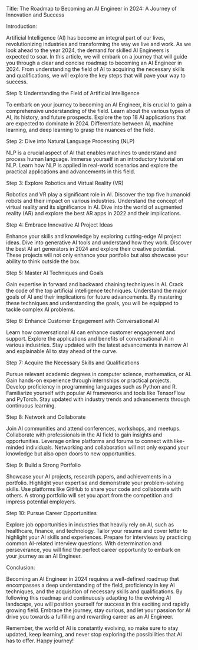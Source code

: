 Title: The Roadmap to Becoming an AI Engineer in 2024: A Journey of Innovation and Success

Introduction:

Artificial Intelligence (AI) has become an integral part of our lives, revolutionizing industries and transforming the way we live and work. As we look ahead to the year 2024, the demand for skilled AI Engineers is expected to soar. In this article, we will embark on a journey that will guide you through a clear and concise roadmap to becoming an AI Engineer in 2024. From understanding the field of AI to acquiring the necessary skills and qualifications, we will explore the key steps that will pave your way to success.

Step 1: Understanding the Field of Artificial Intelligence

To embark on your journey to becoming an AI Engineer, it is crucial to gain a comprehensive understanding of the field. Learn about the various types of AI, its history, and future prospects. Explore the top 18 AI applications that are expected to dominate in 2024. Differentiate between AI, machine learning, and deep learning to grasp the nuances of the field.

Step 2: Dive into Natural Language Processing (NLP)

NLP is a crucial aspect of AI that enables machines to understand and process human language. Immerse yourself in an introductory tutorial on NLP. Learn how NLP is applied in real-world scenarios and explore the practical applications and advancements in this field.

Step 3: Explore Robotics and Virtual Reality (VR)

Robotics and VR play a significant role in AI. Discover the top five humanoid robots and their impact on various industries. Understand the concept of virtual reality and its significance in AI. Dive into the world of augmented reality (AR) and explore the best AR apps in 2022 and their implications.

Step 4: Embrace Innovative AI Project Ideas

Enhance your skills and knowledge by exploring cutting-edge AI project ideas. Dive into generative AI tools and understand how they work. Discover the best AI art generators in 2024 and explore their creative potential. These projects will not only enhance your portfolio but also showcase your ability to think outside the box.

Step 5: Master AI Techniques and Goals

Gain expertise in forward and backward chaining techniques in AI. Crack the code of the top artificial intelligence techniques. Understand the major goals of AI and their implications for future advancements. By mastering these techniques and understanding the goals, you will be equipped to tackle complex AI problems.

Step 6: Enhance Customer Engagement with Conversational AI

Learn how conversational AI can enhance customer engagement and support. Explore the applications and benefits of conversational AI in various industries. Stay updated with the latest advancements in narrow AI and explainable AI to stay ahead of the curve.

Step 7: Acquire the Necessary Skills and Qualifications

Pursue relevant academic degrees in computer science, mathematics, or AI. Gain hands-on experience through internships or practical projects. Develop proficiency in programming languages such as Python and R. Familiarize yourself with popular AI frameworks and tools like TensorFlow and PyTorch. Stay updated with industry trends and advancements through continuous learning.

Step 8: Network and Collaborate

Join AI communities and attend conferences, workshops, and meetups. Collaborate with professionals in the AI field to gain insights and opportunities. Leverage online platforms and forums to connect with like-minded individuals. Networking and collaboration will not only expand your knowledge but also open doors to new opportunities.

Step 9: Build a Strong Portfolio

Showcase your AI projects, research papers, and achievements in a portfolio. Highlight your expertise and demonstrate your problem-solving skills. Use platforms like GitHub to share your code and collaborate with others. A strong portfolio will set you apart from the competition and impress potential employers.

Step 10: Pursue Career Opportunities

Explore job opportunities in industries that heavily rely on AI, such as healthcare, finance, and technology. Tailor your resume and cover letter to highlight your AI skills and experiences. Prepare for interviews by practicing common AI-related interview questions. With determination and perseverance, you will find the perfect career opportunity to embark on your journey as an AI Engineer.

Conclusion:

Becoming an AI Engineer in 2024 requires a well-defined roadmap that encompasses a deep understanding of the field, proficiency in key AI techniques, and the acquisition of necessary skills and qualifications. By following this roadmap and continuously adapting to the evolving AI landscape, you will position yourself for success in this exciting and rapidly growing field. Embrace the journey, stay curious, and let your passion for AI drive you towards a fulfilling and rewarding career as an AI Engineer.

Remember, the world of AI is constantly evolving, so make sure to stay updated, keep learning, and never stop exploring the possibilities that AI has to offer. Happy journey!